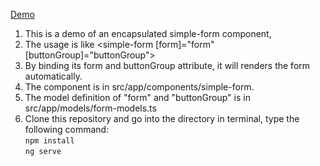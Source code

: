 
[Demo](https://www.youtube.com/watch?v=C-wPA67qqL8)
1. This is a demo of an encapsulated simple-form component, <simple-form>
2. The usage is like <simple-form [form]="form" [buttonGroup]="buttonGroup"></simple-form>
3. By binding its form and buttonGroup attribute, it will renders the form automatically.
4. The component is in src/app/components/simple-form.
5. The model definition of "form" and "buttonGroup" is in src/app/models/form-models.ts
6. Clone this repository and go into the directory in terminal, type the following command:  
`npm install`  
`ng serve`

